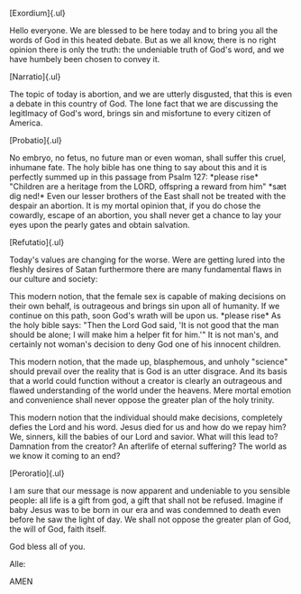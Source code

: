 [Exordium]{.ul}

Hello everyone. We are blessed to be here today and to bring you all the
words of God in this heated debate. But as we all know, there is no
right opinion there is only the truth: the undeniable truth of God's
word, and we have humbely been chosen to convey it.

[Narratio]{.ul}

The topic of today is abortion, and we are utterly disgusted, that this
is even a debate in this country of God. The lone fact that we are
discussing the legitImacy of God's word, brings sin and misfortune to
every citizen of America.

[Probatio]{.ul}

No embryo, no fetus, no future man or even woman, shall suffer this
cruel, inhumane fate. The holy bible has one thing to say about this and
it is perfectly summed up in this passage from Psalm 127: \*please
rise\* "Children are a heritage from the LORD, offspring a reward from
him" \*sæt dig ned!\* Even our lesser brothers of the East shall not be
treated with the despair an abortion. It is my mortal opinion that, if
you do chose the cowardly, escape of an abortion, you shall never get a
chance to lay your eyes upon the pearly gates and obtain salvation.

[Refutatio]{.ul}

Today's values are changing for the worse. Were are getting lured into
the fleshly desires of Satan furthermore there are many fundamental
flaws in our culture and society:

This modern notion, that the female sex is capable of making decisions
on their own behalf, is outrageous and brings sin upon all of humanity.
If we continue on this path, soon God's wrath will be upon us. \*please
rise\* As the holy bible says: "Then the Lord God said, 'It is not good
that the man should be alone; I will make him a helper fit for him.'" It
is not man's, and certainly not woman's decision to deny God one of his
innocent children.

This modern notion, that the made up, blasphemous, and unholy "science"
should prevail over the reality that is God is an utter disgrace. And
its basis that a world could function without a creator is clearly an
outrageous and flawed understanding of the world under the heavens. Mere
mortal emotion and convenience shall never oppose the greater plan of
the holy trinity.

This modern notion that the individual should make decisions, completely
defies the Lord and his word. Jesus died for us and how do we repay him?
We, sinners, kill the babies of our Lord and savior. What will this lead
to? Damnation from the creator? An afterlife of eternal suffering? The
world as we know it coming to an end?

[Peroratio]{.ul}

I am sure that our message is now apparent and undeniable to you
sensible people: all life is a gift from god, a gift that shall not be
refused. Imagine if baby Jesus was to be born in our era and was
condemned to death even before he saw the light of day. We shall not
oppose the greater plan of God, the will of God, faith itself.

God bless all of you.

Alle:

AMEN
